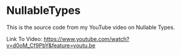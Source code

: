 # NullableTypes

This is the source code from my YouTube video on Nullable Types.

Link To Video: https://www.youtube.com/watch?v=d0oM_Cf9PbY&feature=youtu.be
